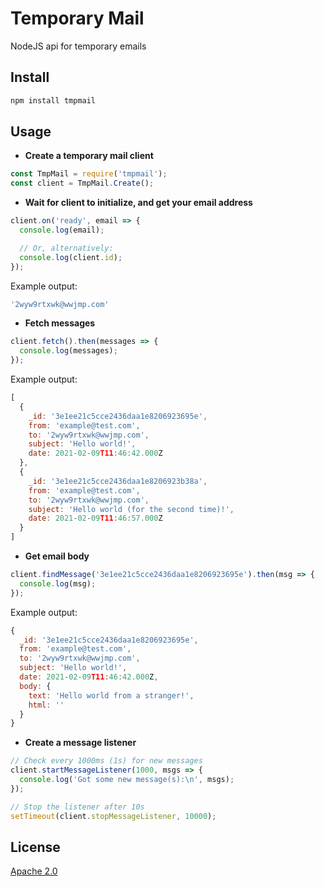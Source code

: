 # Temporary Mail
NodeJS api for temporary emails

## Install
```bash
npm install tmpmail
```

## Usage
* __Create a temporary mail client__

```js
const TmpMail = require('tmpmail');
const client = TmpMail.Create();
```

* __Wait for client to initialize, and get your email address__

```js
client.on('ready', email => {
  console.log(email);

  // Or, alternatively:
  console.log(client.id);
});
```

Example output:
```js
'2wyw9rtxwk@wwjmp.com'
```

* __Fetch messages__

```js
client.fetch().then(messages => {
  console.log(messages);
});
```

Example output:
```js
[
  {
    _id: '3e1ee21c5cce2436daa1e8206923695e',
    from: 'example@test.com',
    to: '2wyw9rtxwk@wwjmp.com',
    subject: 'Hello world!',
    date: 2021-02-09T11:46:42.000Z
  },
  {
    _id: '3e1ee21c5cce2436daa1e8206923b38a',
    from: 'example@test.com',
    to: '2wyw9rtxwk@wwjmp.com',
    subject: 'Hello world (for the second time)!',
    date: 2021-02-09T11:46:57.000Z
  }
]
```

* __Get email body__

```js
client.findMessage('3e1ee21c5cce2436daa1e8206923695e').then(msg => {
  console.log(msg);
});
```

Example output:
```js
{
  _id: '3e1ee21c5cce2436daa1e8206923695e',
  from: 'example@test.com',
  to: '2wyw9rtxwk@wwjmp.com',
  subject: 'Hello world!',
  date: 2021-02-09T11:46:42.000Z,
  body: {
    text: 'Hello world from a stranger!',
    html: ''
  }
}
```

* __Create a message listener__

```js
// Check every 1000ms (1s) for new messages
client.startMessageListener(1000, msgs => {
  console.log('Got some new message(s):\n', msgs);
});

// Stop the listener after 10s
setTimeout(client.stopMessageListener, 10000);
```

## License
[Apache 2.0](LICENSE)
